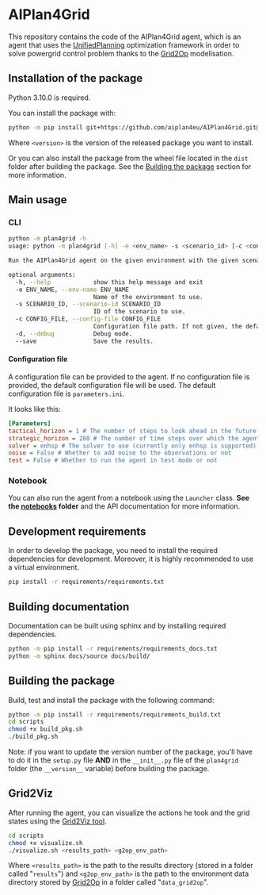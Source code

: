 # AIPlan4Grid

This repository contains the code of the AIPlan4Grid agent, which is an agent that uses the [UnifiedPlanning](https://github.com/aiplan4eu/unified-planning) optimization framework in order to solve powergrid control problem thanks to the [Grid2Op](https://github.com/rte-france/Grid2Op) modelisation.

## Installation of the package

Python 3.10.0 is required.

You can install the package with:

```bash
python -m pip install git+https://github.com/aiplan4eu/AIPlan4Grid.git@<version>
```

Where `<version>` is the version of the released package you want to install.

Or you can also install the package from the wheel file located in the `dist` folder after building the package. See the [Building the package](#building-the-package) section for more information.

## Main usage

### CLI

```bash
python -m plan4grid -h
usage: python -m plan4grid [-h] -e <env_name> -s <scenario_id> [-c <config_file>] [-d] [--save]

Run the AIPlan4Grid agent on the given environment with the given scenario. If no configuration file is given, the default configuration file will be used.

optional arguments:
  -h, --help            show this help message and exit
  -e ENV_NAME, --env-name ENV_NAME
                        Name of the environment to use.
  -s SCENARIO_ID, --scenario-id SCENARIO_ID
                        ID of the scenario to use.
  -c CONFIG_FILE, --config-file CONFIG_FILE
                        Configuration file path. If not given, the default configuration file will be used.
  -d, --debug           Debug mode.
  --save                Save the results.
```

#### Configuration file

A configuration file can be provided to the agent. If no configuration file is provided, the default configuration file will be used. The default configuration file is `parameters.ini`.

It looks like this:

```ini
[Parameters]
tactical_horizon = 1 # The number of steps to look ahead in the future
strategic_horizon = 288 # The number of time steps over which the agent is operated
solver = enhsp # The solver to use (currently only enhsp is supported)
noise = False # Whether to add noise to the observations or not
test = False # Whether to run the agent in test mode or not
```

### Notebook

You can also run the agent from a notebook using the `Launcher` class. **See the [notebooks](notebooks) folder** and the API documentation for more information.

## Development requirements

In order to develop the package, you need to install the required dependencies for development. Moreover, it is highly recommended to use a virtual environment.

```bash
pip install -r requirements/requirements.txt
```

## Building documentation

Documentation can be built using sphinx and by installing required dependencies.

```bash
python -m pip install -r requirements/requirements_docs.txt
python -m sphinx docs/source docs/build/
```

## Building the package

Build, test and install the package with the following command:

```bash
python -m pip install -r requirements/requirements_build.txt
cd scripts
chmod +x build_pkg.sh
./build_pkg.sh
```

Note: if you want to update the version number of the package, you'll have to do it in the `setup.py` file **AND** in the `__init__.py` file of the `plan4grid` folder (the `__version__` variable) before building the package.

## Grid2Viz

After running the agent, you can visualize the actions he took and the grid states using the [Grid2Viz tool](https://github.com/rte-france/grid2viz).

```bash
cd scripts
chmod +x visualize.sh
./visualize.sh <results_path> <g2op_env_path>
```

Where `<results_path>` is the path to the results directory (stored in a folder called "`results`") and `<g2op_env_path>` is the path to the environment data directory stored by [Grid2Op](https://github.com/rte-france/Grid2Op) in a folder called "`data_grid2op`".
